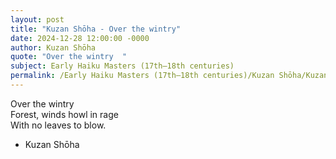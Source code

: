 ```yaml
---
layout: post
title: "Kuzan Shōha - Over the wintry"
date: 2024-12-28 12:00:00 -0000
author: Kuzan Shōha
quote: "Over the wintry  "
subject: Early Haiku Masters (17th–18th centuries)
permalink: /Early Haiku Masters (17th–18th centuries)/Kuzan Shōha/Kuzan Shōha - Over the wintry
---
```


Over the wintry  
Forest, winds howl in rage  
With no leaves to blow.

- Kuzan Shōha
